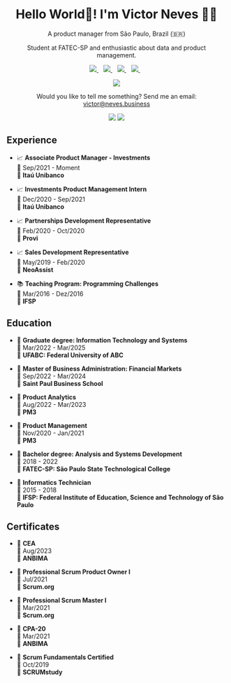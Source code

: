 <h1 align='center'>
  Hello World👋! I'm Victor Neves 👨‍💻
</h1>

<p align ='center'>
  A product manager from São Paulo, Brazil (🇧🇷)
</p>
<p align ='center'>
  Student at FATEC-SP and enthusiastic about data and product management. 
</p>

<p align='center'>
    <a href="https://telegram.me/neves_business">
    <img src="https://img.shields.io/badge/telegram-D14836?color=2CA5E0&style=for-the-badge&logo=telegram&logoColor=white" />    
  </a>&nbsp;&nbsp;
  <a href="https://www.linkedin.com/in/victor-neves-silva/">
    <img src="https://img.shields.io/badge/linkedin-%230077B5.svg?&style=for-the-badge&logo=linkedin&logoColor=white" />
  </a>&nbsp;&nbsp;
  <a href="https://instagram.com/neveSZ.me">
    <img src="https://img.shields.io/badge/instagram-%23E4405F.svg?&style=for-the-badge&logo=instagram&logoColor=white" />        
  </a>&nbsp;&nbsp;
  <a href="https://www.facebook.com/nevesz.me">
    <img src="https://img.shields.io/badge/facebook-%231877F2.svg?&style=for-the-badge&logo=facebook&logoColor=white" />        
  </a>&nbsp;&nbsp;
</p>

<p align='center'>
  <a href="#"><img src="https://github-readme-stats.vercel.app/api?username=neveSZ&show_icons=true&count_private=true"></a>
</p>

<p align='center'>
  Would you like to tell me something? Send me an email: <a href="mailto:victor@neves.business">victor@neves.business</a>
</p>

<p align='center'>
  <img src="https://img.shields.io/github/followers/neveSZ?label=Followers">
  <img src="https://komarev.com/ghpvc/?username=neveSZ&label=Profile_Visits&color=green">
</p>

## Experience

- 📈 **Associate Product Manager - Investments**\
📆 Sep/2021 - Moment\
📍 **Itaú Unibanco**

- 📈 **Investments Product Management Intern**\
📆 Dec/2020 - Sep/2021\
📍 **Itaú Unibanco**

- 📈 **Partnerships Development Representative**\
📆 Feb/2020 - Oct/2020\
📍 **Provi**

- 📈 **Sales Development Representative**\
📆 May/2019 - Feb/2020\
📍 **NeoAssist**

- 📚 **Teaching Program: Programming Challenges**\
📆 Mar/2016 - Dez/2016\
📍 **IFSP**

## Education

- 📖 **Graduate degree: Information Technology and Systems**\
📆 Mar/2022 - Mar/2025\
📍 **UFABC: Federal University of ABC**

- 📖 **Master of Business Administration: Financial Markets**\
📆 Sep/2022 - Mar/2024\
📍 **Saint Paul Business School**

- 📖 **Product Analytics**\
📆 Aug/2022 - Mar/2023\
📍 **PM3**

- 📖 **Product Management**\
📆 Nov/2020 - Jan/2021\
📍 **PM3**

- 📖 **Bachelor degree: Analysis and Systems Development**\
📆 2018 - 2022\
📍 **FATEC-SP: São Paulo State Technological College**

- 📖 **Informatics Technician**\
📆 2015 - 2018\
📍 **IFSP: Federal Institute of Education, Science and Technology of São Paulo**

## Certificates

- 📜 **CEA**\
📆 Aug/2023\
📍 **ANBIMA**

- 📜 **Professional Scrum Product Owner I**\
📆 Jul/2021\
📍 **Scrum.org**

- 📜 **Professional Scrum Master I**\
📆 Mar/2021\
📍 **Scrum.org**

- 📜 **CPA-20**\
📆 Mar/2021\
📍 **ANBIMA**

- 📜 **Scrum Fundamentals Certified**\
📆 Oct/2019\
📍 **SCRUMstudy**
